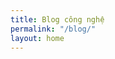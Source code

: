 ```yaml
---
title: Blog công nghệ
permalink: "/blog/"
layout: home
---
```

<style>
body {
        background-image: url("https://cdn.discordapp.com/attachments/588625591629119527/603414963394052115/222-01.png");
        background-position: center
</style>

